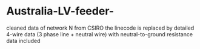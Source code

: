 # Australia-LV-feeder-
cleaned data of network N from CSIRO
the linecode is replaced by detailed 4-wire data (3 phase line + neutral wire) with neutral-to-ground resistance data included
